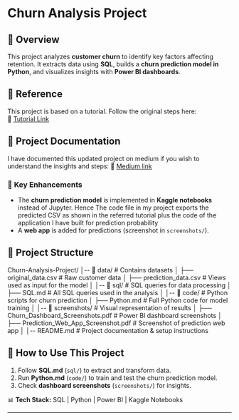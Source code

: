 # Churn Analysis Project  

## 📌 Overview  
This project analyzes **customer churn** to identify key factors affecting retention. It extracts data using **SQL**, builds a **churn prediction model in Python**, and visualizes insights with **Power BI dashboards**.  

## 📌 Reference  
This project is based on a tutorial. Follow the original steps here:  
🔗 [Tutorial Link](https://pivotalstats.com/end-end-churn-analysis-portfolio-project/)  
## 📌 Project Documentation  
I have documented this updated project on medium if you wish to understand the insights and steps: 
🔗 [Medium link](https://medium.com/@addytalpade9/end-to-end-churn-prediction-sql-power-bi-ml-an-interactive-web-app-for-churn-probability-fe77d354dbeb)  

### 🔹 **Key Enhancements**  
- The **churn prediction model** is implemented in **Kaggle notebooks** instead of Jupyter.  Hence The code file in my project exports the predicted CSV as shown in the referred tutorial plus the code of the application I have built for prediction probability
- A **web app** is added for predictions (screenshot in `screenshots/`).  

## 📂 **Project Structure**  
Churn-Analysis-Project/ │-- 📂 data/ # Contains datasets │ ├── original_data.csv # Raw customer data │ ├── prediction_data.csv # Views used as input for the model │ │-- 📂 sql/ # SQL queries for data processing │ ├── SQL.md # All SQL queries used in the analysis │ │-- 📂 code/ # Python scripts for churn prediction │ ├── Python.md # Full Python code for model training │ │-- 📂 screenshots/ # Visual representation of results │ ├── Churn_Dashboard_Screenshots.pdf # Power BI dashboard screenshots │ ├── Prediction_Web_App_Screenshot.pdf # Screenshot of prediction web app │ │-- README.md # Project documentation & setup instructions

## 🚀 **How to Use This Project**  
1. Follow **SQL.md** (`sql/`) to extract and transform data.  
2. Run **Python.md** (`code/`) to train and test the churn prediction model.  
3. Check **dashboard screenshots** (`screenshots/`) for insights.  

📊 **Tech Stack:** SQL | Python | Power BI | Kaggle Notebooks  

---
